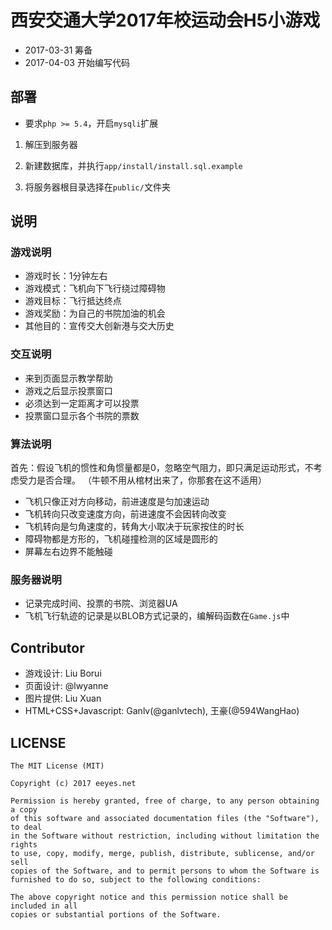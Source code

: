 # 西安交通大学2017年校运动会H5小游戏

* 2017-03-31 筹备
* 2017-04-03 开始编写代码

## 部署

* 要求`php >= 5.4`，开启`mysqli`扩展

1. 解压到服务器

2. 新建数据库，并执行`app/install/install.sql.example`

3. 将服务器根目录选择在`public/`文件夹

## 说明

### 游戏说明

* 游戏时长：1分钟左右
* 游戏模式：飞机向下飞行绕过障碍物
* 游戏目标：飞行抵达终点
* 游戏奖励：为自己的书院加油的机会
* 其他目的：宣传交大创新港与交大历史

### 交互说明

* 来到页面显示教学帮助
* 游戏之后显示投票窗口
* 必须达到一定距离才可以投票
* 投票窗口显示各个书院的票数

### 算法说明

首先：假设飞机的惯性和角惯量都是0，忽略空气阻力，即只满足运动形式，不考虑受力是否合理。
（牛顿不用从棺材出来了，你那套在这不适用）

* 飞机只像正对方向移动，前进速度是匀加速运动
* 飞机转向只改变速度方向，前进速度不会因转向改变
* 飞机转向是匀角速度的，转角大小取决于玩家按住的时长
* 障碍物都是方形的，飞机碰撞检测的区域是圆形的
* 屏幕左右边界不能触碰

### 服务器说明

* 记录完成时间、投票的书院、浏览器UA
* 飞机飞行轨迹的记录是以BLOB方式记录的，编解码函数在`Game.js`中

## Contributor

* 游戏设计: Liu Borui
* 页面设计: @lwyanne
* 图片提供: Liu Xuan
* HTML+CSS+Javascript: Ganlv(@ganlvtech), 王豪(@594WangHao)

## LICENSE

    The MIT License (MIT)

    Copyright (c) 2017 eeyes.net

    Permission is hereby granted, free of charge, to any person obtaining a copy
    of this software and associated documentation files (the "Software"), to deal
    in the Software without restriction, including without limitation the rights
    to use, copy, modify, merge, publish, distribute, sublicense, and/or sell
    copies of the Software, and to permit persons to whom the Software is
    furnished to do so, subject to the following conditions:

    The above copyright notice and this permission notice shall be included in all
    copies or substantial portions of the Software.
